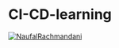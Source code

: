 # CI-CD-learning
[![NaufalRachmandani](https://circleci.com/Gh/NaufalRachmandani/CI-CD-learning.svg?style=shield)](https://github.com/NaufalRachmandani/CI-CD-learning)
